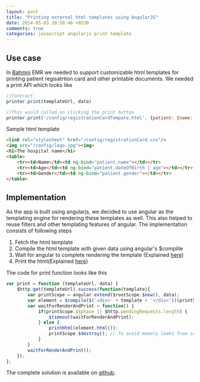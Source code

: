 ```yaml
---
layout: post
title: "Printing external html templates using AngularJS"
date: 2014-05-03 20:50:48 +0530
comments: true
categories: javascript angularjs print template
---
```

## Use case

In [Bahmni](http://bahmni.org) EMR we needed to support customizable html templates for printing patient regisatrtion card and other printable documents. We needed a print API which looks like

```js
//Contract
printer.print(templateUrl, data)

//This would called on clicking the print button
printer.print('/config/registrationCardTempate.html', {patient: {name: 'Ram Kumar', dateOfBirth: '1978-08-23', gender: 'M'}})
```
<!-- more -->

Sample html template

```html
<link rel="stylesheet" href="/config/registrationCard.css"/>
<img src="/config/logo.jpg"><img>
<h1>The hospital name</h1>
<table>
	<tr><td>Name</td><td ng-bind="patient.name"></td></tr>
	<tr><td>Age</td><td ng-bind="patient.dateOfBirth | age"></td></tr>
	<tr><td>Gender</td><td ng-bind="patient.gender"></td></tr>
</table>
```

## Implementation

As the app is built using angularjs, we decided to use angular as the templating engine for rendering these templates as well. This also helped to reuse filters and other templating features of angular. The implementation consists of following steps

1. Fetch the html template
2. Compile the html template with given data using angular's $complile
3. Wait for angular to complete rendering the template (Explained [here](http://tech.endeepak.com/blog/2014/05/03/waiting-for-angularjs-digest-cycle))
4. Print the html(Explained [here](http://tech.endeepak.com/blog/2014/05/03/printing-html-with-image-and-css))

The code for print function looks like this

```js
var print = function (templateUrl, data) {
    $http.get(templateUrl).success(function(template){
        var printScope = angular.extend($rootScope.$new(), data);
        var element = $compile($('<div>' + template + '</div>'))(printScope);
        var waitForRenderAndPrint = function() {
            if(printScope.$$phase || $http.pendingRequests.length) {
                $timeout(waitForRenderAndPrint);
            } else {
                printHtml(element.html());
                printScope.$destroy(); // To avoid memory leaks from scope create by $rootScope.$new()
            }
        }
        waitForRenderAndPrint();
    });
};
```
The complete solution is available on [github](https://github.com/Bhamni/openmrs-module-bahmniapps/blob/master/ui/app/common/ui-helper/printer.js).
